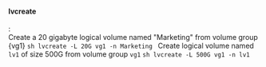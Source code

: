 #### lvcreate
:   
    Create a 20 gigabyte logical volume named "Marketing" from volume group {vg1}
    ```sh
    lvcreate -L 20G vg1 -n Marketing
    ```
    Create logical volume named `lv1` of size 500G from volume group `vg1`
    ```sh
    lvcreate -L 500G vg1 -n lv1
    ```